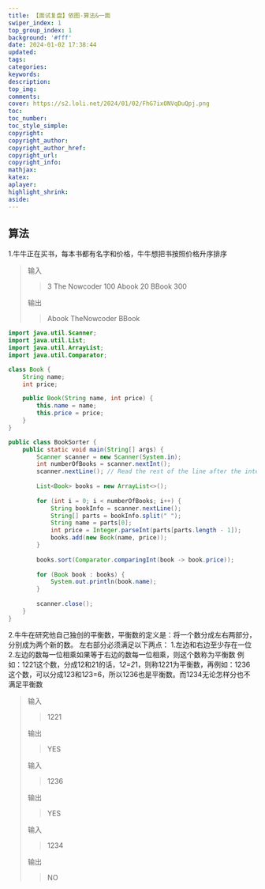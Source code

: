 ```yaml
---
title: 【面试复盘】依图-算法&一面
swiper_index: 1
top_group_index: 1
background: '#fff'
date: 2024-01-02 17:38:44
updated:
tags:
categories:
keywords:
description:
top_img:
comments:
cover: https://s2.loli.net/2024/01/02/FhG7ixONVqDuQpj.png
toc:
toc_number:
toc_style_simple:
copyright:
copyright_author:
copyright_author_href:
copyright_url:
copyright_info:
mathjax:
katex:
aplayer:
highlight_shrink:
aside:
---
```

## 算法
1.牛牛正在买书，每本书都有名字和价格，牛牛想把书按照价格升序排序

> 输入
>> 3
>> The Nowcoder 100
>> Abook 20
>> BBook 300
>
> 输出
>> Abook
>> TheNowcoder
>> BBook

```java
import java.util.Scanner;
import java.util.List;
import java.util.ArrayList;
import java.util.Comparator;

class Book {
    String name;
    int price;

    public Book(String name, int price) {
        this.name = name;
        this.price = price;
    }
}

public class BookSorter {
    public static void main(String[] args) {
        Scanner scanner = new Scanner(System.in);
        int numberOfBooks = scanner.nextInt();
        scanner.nextLine(); // Read the rest of the line after the integer
        
        List<Book> books = new ArrayList<>();
        
        for (int i = 0; i < numberOfBooks; i++) {
            String bookInfo = scanner.nextLine();
            String[] parts = bookInfo.split(" ");
            String name = parts[0];
            int price = Integer.parseInt(parts[parts.length - 1]);
            books.add(new Book(name, price));
        }
        
        books.sort(Comparator.comparingInt(book -> book.price));
        
        for (Book book : books) {
            System.out.println(book.name);
        }
        
        scanner.close();
    }
}
```
2.牛牛在研究他自己独创的平衡数，平衡数的定义是：将一个数分成左右两部分，分别成为两个新的数。
左右部分必须满足以下两点：
1.左边和右边至少存在一位
2.左边的数每一位相乘如果等于右边的数每一位相乘，则这个数称为平衡数
例如：1221这个数，分成12和21的话，1*2=2*1，则称1221为平衡数，再例如：1236这个数，可以分成123和1*2*3=6，所以1236也是平衡数。而1234无论怎样分也不满足平衡数
> 输入
>> 1221
>
> 输出
>> YES
>
> 输入
>> 1236
>
> 输出
>> YES
>
> 输入
>> 1234
>
> 输出
>> NO